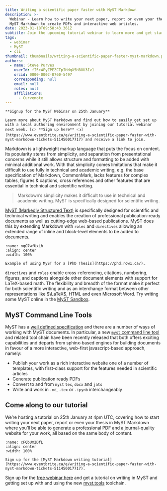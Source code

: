 ```yaml
---
title: Writing a scientific paper faster with MyST Markdown
description: >-
  Webinar - Learn how to write your next paper, report or even your thesis in
  MyST Markdown to create PDFs and interactive web articles.
date: 2023-01-18T09:58:43.361Z
subtitle: Join the upcoming tutorial webinar to learn more and get started
tags:
  - webinar
  - MyST
  - cli
thumbnail: thumbnails/writing-a-scientific-paper-faster-myst-markdown.png
authors:
  - name: Steve Purves
    userId: fI5cWFyZPEZCTpIHdqX5H8OU3Iv1
    orcid: 0000-0002-0760-5497
    corresponding: null
    email: null
    roles: null
    affiliations:
      - Curvenote
---
```


```{important}
**Signup for the MyST Webinar on 25th January**

Learn more about MyST Markdown and find out how to easily get set up with a local authoring environment by joining our tutorial webinar next week. [👉 **Sign up here** 👈](https://www.eventbrite.ca/e/writing-a-scientific-paper-faster-with-myst-markdown-tickets-511456017717) and receive a link to join.
```

Markdown is a lightweight markup language that puts the focus on content. Its popularity stems from simplicity, and separation from presentational concerns while it still allows structure and formatting to be added with minimal additional work. With that simplicity comes limitations that make it difficult to use fully in technical and academic writing, e.g. the base specification of Markdown, CommonMark, lacks features for complex tables, figures & captions, cross references and other features that are essential in technical and scientific writing.

> Markdown’s simplicity makes it difficult to use in technical and academic writing. MyST is specifically designed for scientific writing.

[MyST (Markedly Structured Text)](https://myst.tools/docs/spec) is specifically designed for scientific and technical writing and enables the creation of professional publication-ready documents as well as cutting-edge web-based publications. MyST does this by extending Markdown with `roles` and `directives` allowing an extended range of inline and block-level elements to be added to documents.

```{figure} images/AVQ2dzLNloEd25Io8NbA-Lq1FI8ONBnZIBPJmm0Pt-v1.png
:name: nqO7wfUxLh
:align: center
:width: 100%

Example of using MyST for a [PhD Thesis](https://phd.row1.ca/).
```

`directives` and `roles` enable cross-referencing, citations, numbering, figures, and captions alongside other document elements with support for LaTeX-based math. The flexibility and breadth of the format make it perfect for both scientific writing and as an interchange format between other representations like $\LaTeX$, HTML and even Microsoft Word. Try writing some MyST online in the [MyST Sandbox](https://myst.tools/sandbox).

## MyST Command Line Tools

MyST has a [well defined specification](https://myst.tools/docs/spec) and there are a number of ways of working with MyST documents. In particular, a new [`myst` command line tool](https://myst.tools/docs/mystjs) and related tool chain have been recently released that both offers exciting capabilities and departs from sphinx-based engines for building documents in favour of a more interactive, web-first javascript-based approach, namely:

- Publish your work as a rich interactive website one of a number of templates, with first-class support for the features needed in scientific articles
- Generate publication ready PDFs
- Convert to and from `myst` `tex`, `docx` and `jats`
- Write and work in `.md`, `.tex` or `.ipynb` interchangeably

## Come along to our tutorial

We’re hosting a tutorial on 25th January at 4pm UTC, covering how to start writing your next paper, report or even your thesis in MyST Markdown where you’ll be able to generate a professional PDF and a journal-quality website for your work, all based on the same body of content.

```{figure} images/AVQ2dzLNloEd25Io8NbA-vLLmFPBEGTDgFjXN20V4-v1.png
:name: cFQbUm2DfL
:align: center
:width: 100%

Sign up for the [MyST Markdown writing tutorial](https://www.eventbrite.ca/e/writing-a-scientific-paper-faster-with-myst-markdown-tickets-511456017717).
```

Sign up for the [free webinar here](https://www.eventbrite.ca/e/writing-a-scientific-paper-faster-with-myst-markdown-tickets-511456017717) and get a tutorial on writing in MyST and getting set up with and using the new [myst.tools](https://myst.tools) toolchain.
